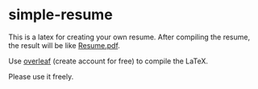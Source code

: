 # simple-resume

This is a latex for creating your own resume. After compiling the resume, the result will be like [Resume.pdf](https://github.com/firhard/simple-resume/blob/main/Resume.pdf).

Use [overleaf](https://www.overleaf.com) (create account for free) to compile the LaTeX.

Please use it freely.
